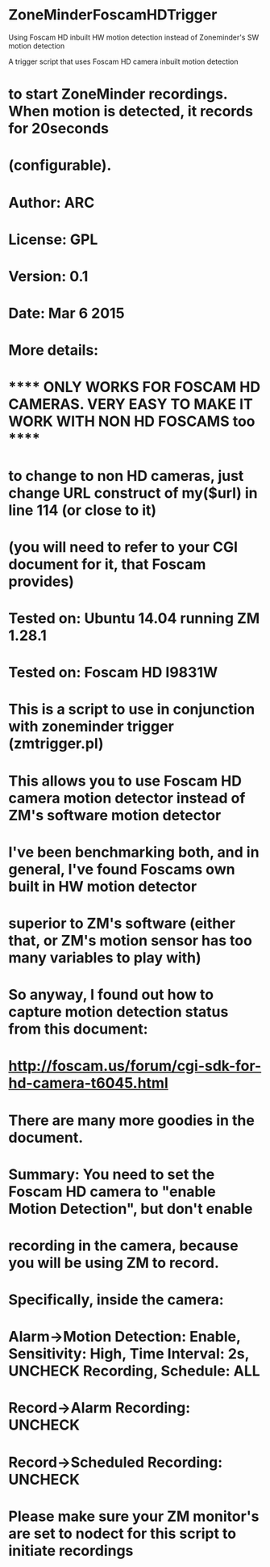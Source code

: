 # ZoneMinderFoscamHDTrigger
Using Foscam HD inbuilt HW motion detection instead of Zoneminder's SW motion detection

 A trigger script that uses Foscam HD camera inbuilt motion detection
#  to start ZoneMinder recordings. When motion is detected, it records for 20seconds
#  (configurable).
#
#  Author: ARC
#  License: GPL
#  Version: 0.1
#  Date: Mar 6 2015
#
# More details:
# **** ONLY WORKS FOR FOSCAM HD CAMERAS. VERY EASY TO MAKE IT WORK WITH NON HD FOSCAMS too  ****
# to change to non HD cameras, just change URL construct of my($url) in line 114 (or close to it)
# (you will need to refer to your CGI document for it, that Foscam provides)
#
# Tested on: Ubuntu 14.04 running ZM 1.28.1
# Tested on: Foscam HD I9831W
#
# This is a script to use in conjunction with zoneminder trigger (zmtrigger.pl)
# This allows you to use Foscam HD camera motion detector instead of ZM's software motion detector
# I've been benchmarking both, and in general, I've found Foscams own built in HW motion detector
# superior to ZM's software (either that, or ZM's motion sensor has too many variables to play with)
#
#
# So anyway, I found out how to capture motion detection status from this document:
# http://foscam.us/forum/cgi-sdk-for-hd-camera-t6045.html
#
# There are many more goodies in the document.
#
#
# Summary: You need to set the Foscam HD camera to "enable Motion Detection", but don't enable
# recording in the camera, because you will be using ZM to record.
# Specifically, inside the camera:
# Alarm->Motion Detection: Enable, Sensitivity: High, Time Interval: 2s, UNCHECK Recording, Schedule: ALL
# Record->Alarm Recording: UNCHECK
# Record->Scheduled Recording: UNCHECK
#
# Please make sure your ZM monitor's are set to nodect for this script to initiate recordings

